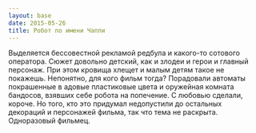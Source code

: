```yaml
---
layout: base
date: 2015-05-26
title: Робот по имени Чаппи
---
```


Выделяется бессовестной рекламой редбула и какого-то сотового оператора.
Сюжет довольно детский, как и злодеи и герои и главный персонаж.
При этом кровища хлещет и малым детям такое не покажешь. Непонятно, для кого фильм тогда?
Порадовали автоматы покрашенные в адовые пластиковые цвета и оружейная комната бандосов, взявших себе робота на попечение.
С любовью сделали, короче. Но того, кто это придумал недопустили до остальных декораций и персонажей фильма, так что тема не раскрыта.
Одноразовый фильмец.
